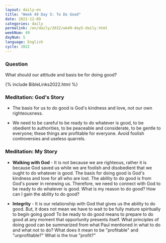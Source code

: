 ```yaml
---
layout: daily-en
title: "Week 49 Day 5: To Do Good"
date: 2022-12-09
categories: daily
permalink: /en/daily/2022/wk49-day5-daily.html
weekNum: 49
dayNum: 5
language: English
cycle: 2022
---
```

### Question     
What should our attitude and basis be for doing good?

{% include BibleLinks2022.html %} 

### Meditation: God's Story   
+ The basis for us to do good is God's kindness and love, not our own righteousness. 

+ We need to be careful to be ready to do whatever is good, to be obedient to authorities, to be peaceable and considerate, to be gentle to everyone; these things are profitable for everyone. Avoid foolish controversies and useless quarrels. 

### Meditation: My Story   
+ **Walking with God** - It is not because we are righteous, rather it is because God saved us while we are foolish and disobedient that we ought to do whatever is good. The basis for doing good is God's kindness and love for all who are lost. The ability to do good is from God's power in renewing us. Therefore, we need to connect with God to be ready to do whatever is good. What is my reason to do good? How can I gain the ability to do good? 

+ **Integrity** - It is our relationship with God that gives us the ability to do good. But, it does not mean we have to wait to be fully mature spiritually to begin going good! To be ready to do good means to prepare to do good at any moment that opportunity presents itself. What principles of doing good can be summarized from what Paul mentioned in what to do and what not to do? What does it mean to be "profitable" and "unprofitable?" What is the true "profit?" 
